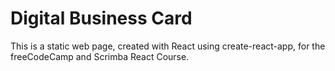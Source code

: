 # Digital Business Card

This is a static web page, created with React using create-react-app, for the freeCodeCamp and Scrimba React Course.

